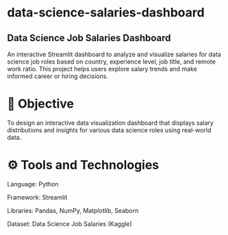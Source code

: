 # data-science-salaries-dashboard
## Data Science Job Salaries Dashboard

An interactive Streamlit dashboard to analyze and visualize salaries for data science job roles based on country, experience level, job title, and remote work ratio.
This project helps users explore salary trends and make informed career or hiring decisions.

# 🎯 Objective

To design an interactive data visualization dashboard that displays salary distributions and insights for various data science roles using real-world data.

# ⚙️ Tools and Technologies

Language: Python

Framework: Streamlit

Libraries: Pandas, NumPy, Matplotlib, Seaborn

Dataset: Data Science Job Salaries (Kaggle)
